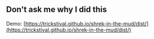 ## Don't ask me why I did this

Demo: [https://trickstival.github.io/shrek-in-the-mud/dist/](https://trickstival.github.io/shrek-in-the-mud/dist/)